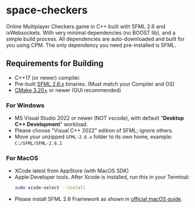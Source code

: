 # space-checkers

Online Multiplayer Checkers game in C++ built with SFML 2.6 and ixWebsockets. With very minimal dependencies (no BOOST lib), and
a simple build process. All dependencies are auto-downloaded and built for you using CPM. The only dependency you need
pre-installed is SFML.

## Requirements for Building

- C++17 (or newer) compiler.
- Pre-built [SFML 2.6.x](https://www.sfml-dev.org/download/sfml/2.6.1/) binaries. (Must match your Compiler and OS)
- [CMake 3.20+](https://cmake.org/download/) or newer (GUI recommended)

### For Windows

- MS Visual Studio 2022 or newer (NOT vscode), with default "**Desktop C++ Development**" workload.
- Please choose "Visual C++ 2022" edition of SFML; ignore others.
- Move your unzipped `SFML-2.6.x` folder to its own home, example: `C:/SFML/SFML-2.6.1`

### For MacOS

- XCode latest from AppStore (with MacOS SDK)
- Apple Developer tools. After Xcode is installed, run this in your Terminal:
  ```bash
  sudo xcode-select --install
  ```
- Please install SFML 2.6 Framework as shown in [official macOS guide](https://www.sfml-dev.org/tutorials/2.6/start-osx.php).
